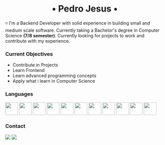 <h1 align='center'>• Pedro Jesus •</h1>

◽ I'm a Backend Developer with solid experience in building small and medium scale software. Currently taking a Bachelor's degree in Computer Science <strong>(7/8 semester)</strong>. Currently looking for projects to work and contribute with my experience.

<h3>Current Objectives</h3>
<ul>
  <li>Contribute in Projects</li>
  <li>Learn Frontend</li>
  <li>Learn advanced programming concepts</li>
  <li>Apply what i learn in Computer Science</li>
</ul>

<h3>Languages</h3>
<div>
  <img src="https://cdn.jsdelivr.net/gh/devicons/devicon/icons/html5/html5-original.svg" width='40' height='40' />  
  <img src="https://cdn.jsdelivr.net/gh/devicons/devicon/icons/css3/css3-original.svg" width='40' height='40' />  
  <img src="https://cdn.jsdelivr.net/gh/devicons/devicon/icons/javascript/javascript-original.svg" width='40' height='40' />
  <img src="https://cdn.jsdelivr.net/gh/devicons/devicon@latest/icons/typescript/typescript-original.svg" width='40' height='40' />
  <img src="https://cdn.jsdelivr.net/gh/devicons/devicon/icons/nodejs/nodejs-original.svg" width='40' height='40' />  
  <img src="https://cdn.jsdelivr.net/gh/devicons/devicon/icons/react/react-original.svg" width='40' height='40' />  
  <img src="https://cdn.jsdelivr.net/gh/devicons/devicon/icons/csharp/csharp-original.svg" width='40' height='40' />  
  <img src="https://cdn.jsdelivr.net/gh/devicons/devicon/icons/dotnetcore/dotnetcore-original.svg" width='40' height='40' />  
  <img src="https://cdn.jsdelivr.net/gh/devicons/devicon/icons/postgresql/postgresql-original.svg" width='40' height='40' />
  <img src="https://cdn.jsdelivr.net/gh/devicons/devicon@latest/icons/mysql/mysql-original-wordmark.svg" width='40' height='40' />
  <img src="https://cdn.jsdelivr.net/gh/devicons/devicon@latest/icons/mongodb/mongodb-plain-wordmark.svg" width='40' height='40' />
</div>

<h3>Contact</h3>
<div>
<a href = "mailto:dejesus.pedro2002@gmail.com"><img src="https://img.shields.io/badge/Gmail-D14836?style=for-the-badge&logo=gmail&logoColor=white" target="_blank"></a>
<a href="https://www.linkedin.com/in/dejesus-pedrohenrique/" target="_blank"><img src="https://img.shields.io/badge/-LinkedIn-%230077B5?style=for-the-badge&logo=linkedin&logoColor=white" target="_blank"></a>   
</div>
